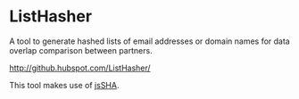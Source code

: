# ListHasher
A tool to generate hashed lists of email addresses or domain names for data overlap comparison between partners.

http://github.hubspot.com/ListHasher/

This tool makes use of [jsSHA](http://caligatio.github.com/jsSHA/).
